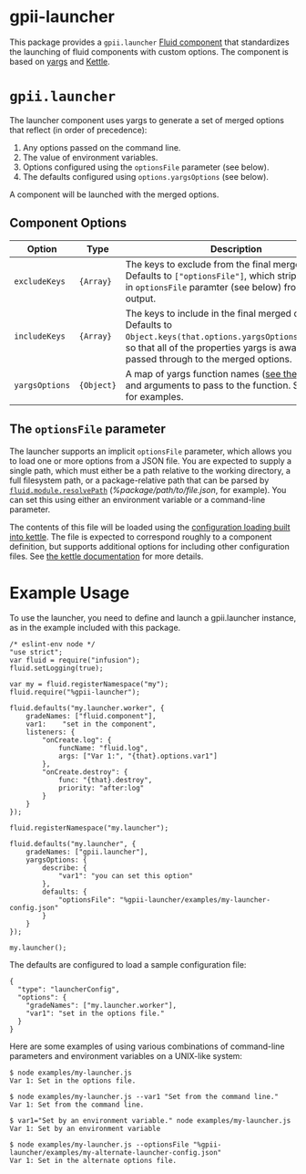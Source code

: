 # gpii-launcher

This package provides a `gpii.launcher` [Fluid component](http://docs.fluidproject.org/infusion/development/UnderstandingInfusionComponents.html)
that standardizes the launching of fluid components with custom options.  The component is based on [yargs](http://yargs.js.org/) and [Kettle](https://github.com/fluid-project/kettle).

# `gpii.launcher`

The launcher component uses yargs to generate a set of merged options that reflect (in order of precedence):

1. Any options passed on the command line.
2. The value of environment variables.
3. Options configured using the `optionsFile` parameter (see below).
4. The defaults configured using `options.yargsOptions` (see below).

A component will be launched with the merged options.

## Component Options

| Option          | Type       | Description |
| --------------- | ---------- | ----------- |
| `excludeKeys`   | `{Array}`  | The keys to exclude from the final merged options.  Defaults to `["optionsFile"]`, which strips the built-in `optionsFile` paramter (see below) from the output.|
| `includeKeys`   | `{Array}`  | The keys to include in the final merged options.  Defaults to `Object.keys(that.options.yargsOptions.describe)`, so that all of the properties yargs is aware of are passed through to the merged options. |
| `yargsOptions`  | `{Object}` | A map of yargs function names ([see their docs](http://yargs.js.org/docs/)) and arguments to pass to the function.  See below for examples. |

## The `optionsFile` parameter

The launcher supports an implicit `optionsFile` parameter, which allows you to load one or more options from a JSON
file.  You are expected to supply a single path, which must either be a path relative to the working directory, a full
filesystem path, or a package-relative path that can be parsed by
[`fluid.module.resolvePath`](http://docs.fluidproject.org/infusion/development/NodeAPI.html#fluid-module-resolvepath-path-)
(_%package/path/to/file.json_, for example).  You can set this using either an environment variable or a command-line
parameter.

The contents of this file will be loaded using the [configuration loading built into kettle](https://github.com/fluid-project/kettle/blob/master/docs/ConfigsAndApplications.md).  The file
is expected to correspond roughly to a component definition, but supports additional options for including other configuration files.  See [the kettle documentation](https://github.com/fluid-project/kettle/blob/master/docs/ConfigsAndApplications.md#structure-of-a-kettle-config
) for more details.


# Example Usage

To use the launcher, you need to define and launch a gpii.launcher instance, as in the example included with this package.



```
/* eslint-env node */
"use strict";
var fluid = require("infusion");
fluid.setLogging(true);

var my = fluid.registerNamespace("my");
fluid.require("%gpii-launcher");

fluid.defaults("my.launcher.worker", {
    gradeNames: ["fluid.component"],
    var1:    "set in the component",
    listeners: {
        "onCreate.log": {
            funcName: "fluid.log",
            args: ["Var 1:", "{that}.options.var1"]
        },
        "onCreate.destroy": {
            func: "{that}.destroy",
            priority: "after:log"
        }
    }
});

fluid.registerNamespace("my.launcher");

fluid.defaults("my.launcher", {
    gradeNames: ["gpii.launcher"],
    yargsOptions: {
        describe: {
            "var1": "you can set this option"
        },
        defaults: {
            "optionsFile": "%gpii-launcher/examples/my-launcher-config.json"
        }
    }
});

my.launcher();
```

The defaults are configured to load a sample configuration file:

```
{
  "type": "launcherConfig",
  "options": {
    "gradeNames": ["my.launcher.worker"],
    "var1": "set in the options file."
  }
}
```

Here are some examples of using various combinations of command-line parameters and environment variables on a UNIX-like system:

```
$ node examples/my-launcher.js
Var 1: Set in the options file.

$ node examples/my-launcher.js --var1 "Set from the command line."
Var 1: Set from the command line.

$ var1="Set by an environment variable." node examples/my-launcher.js
Var 1: Set by an environment variable

$ node examples/my-launcher.js --optionsFile "%gpii-launcher/examples/my-alternate-launcher-config.json"
Var 1: Set in the alternate options file.

```